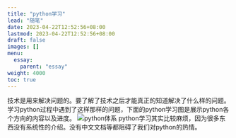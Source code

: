 ```yaml
---
title: "python学习"
lead: "随笔"
date: 2023-04-22T12:52:56+08:00
lastmod: 2023-04-22T12:52:56+08:00
draft: false
images: []
menu:
  essay:
    parent: "essay"
weight: 4000
toc: true
---
```


技术是用来解决问题的。要了解了技术之后才能真正的知道解决了什么样的问题。学习python过程中遇到了这样那样的问题，下面的python学习图是展示python各个方向的内容以及进度。
![python体系](images/essay/03-01-01.webp)
python学习其实比较麻烦，因为很多东西没有系统性的介绍。没有中文文档等都阻碍了我们对python的热情。

